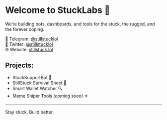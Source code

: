 # Welcome to StuckLabs 🧪

We’re building bots, dashboards, and tools for the stuck, the rugged, and the forever coping.

💬 Telegram: [@stillstucklol](https://t.me/stillstucklol)  
🦄 Twitter: [@stillstucklol](https://twitter.com/stillstucklol)  
🌐 Website: [stillstuck.lol](https://stillstuck.lol)

## Projects:
- StuckSupportBot 🤖  
- StillStuck Survival Sheet 📘  
- Smart Wallet Watcher 🔍  
- Meme Sniper Tools *(coming soon)* ✴️

---

Stay stuck. Build better.

